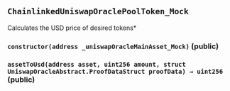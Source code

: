 ## `ChainlinkedUniswapOraclePoolToken_Mock`



Calculates the USD price of desired tokens*


### `constructor(address _uniswapOracleMainAsset_Mock)` (public)





### `assetToUsd(address asset, uint256 amount, struct UniswapOracleAbstract.ProofDataStruct proofData) → uint256` (public)






